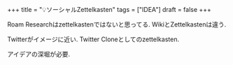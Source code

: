 +++
title = "💡ソーシャルZettelkasten"
tags = ["IDEA"]
draft = false
+++

Roam Researchはzettelkastenではないと思ってる. WikiとZettelkastenは違う.

Twitterがイメージに近い. Twitter Cloneとしてのzettelkasten.

アイデアの深堀が必要.
